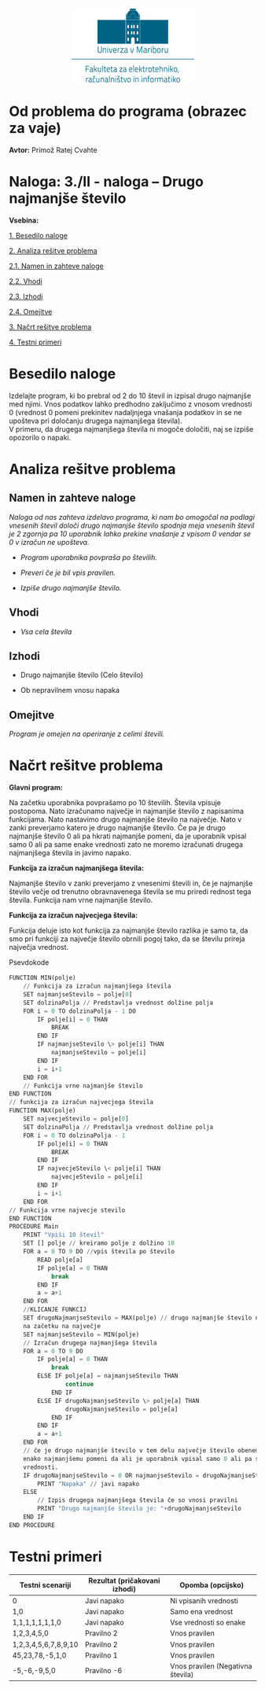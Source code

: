 <p align="center">
  <img width="250" height="150" src="media/feri_logo.png" />
</p>

# Od problema do programa (obrazec za vaje)

**Avtor:** Primož Ratej Cvahte

# **Naloga:** 3./II - naloga – Drugo najmanjše število

**Vsebina:**

[1. Besedilo naloge](#besedilo-naloge)

[2. Analiza rešitve problema](#analiza-rešitve-problema)

[2.1. Namen in zahteve naloge](#_Toc368395465)

[2.2. Vhodi](#_Toc368395466)

[2.3. Izhodi](#izhodi)

[2.4. Omejitve](#omejitve)

[3. Načrt rešitve problema](#_Toc368395469)

[4. Testni primeri](#_Toc368395470)

# Besedilo naloge

Izdelajte program, ki bo prebral od 2 do 10 števil in izpisal drugo najmanjše
med njimi. Vnos podatkov lahko predhodno zaključimo z vnosom vrednosti 0
(vrednost 0 pomeni prekinitev nadaljnjega vnašanja podatkov in se ne upošteva
pri določanju drugega najmanjšega števila).  
V primeru, da drugega najmanjšega števila ni mogoče določiti, naj se izpiše
opozorilo o napaki.

# Analiza rešitve problema

## Namen in zahteve naloge

*Naloga od nas zahteva izdelavo programa, ki nam bo omogočal na podlagi vnesenih
števil določi drugo najmanjše število spodnja meja vnesenih števil je 2 zgornja
pa 10 uporabnik lahko prekine vnašanje z vpisom 0 vendar se 0 v izračun ne
upošteva.*

-   *Program uporabnika povpraša po številih.*

-   *Preveri če je bil vpis pravilen.*

-   *Izpiše drugo najmanjše število.*

## Vhodi

-   *Vsa cela števila*

## Izhodi

-   Drugo najmanjše število (Celo število)

-   Ob nepravilnem vnosu napaka

## Omejitve

*Program je omejen na operiranje z celimi števili.*

# Načrt rešitve problema

**Glavni program:**

Na začetku uporabnika povprašamo po 10 številih. Števila vpisuje postopoma. Nato
izračunamo največje in najmanjše število z napisanima funkcijama. Nato nastavimo
drugo najmanjše število na največje. Nato v zanki preverjamo katero je drugo
najmanjše število. Če pa je drugo najmanjše število 0 ali pa hkrati najmanjše
pomeni, da je uporabnik vpisal samo 0 ali pa same enake vrednosti zato ne moremo
izračunati drugega najmanjšega števila in javimo napako.

**Funkcija za izračun najmanjšega števila:**

Najmanjše število v zanki preverjamo z vnesenimi števili in, če je najmanjše
število večje od trenutno obravnavenega števila se mu priredi rednost tega
števila. Funkcija nam vrne najmanjše število.

**Funkcija za izračun najvecjega števila:**

Funkcija deluje isto kot funkcija za najmanjše število razlika je samo ta, da
smo pri funkciji za največje število obrnili pogoj tako, da se številu prireja
največja vrednost.

Psevdokode
``` python
FUNCTION MIN(polje)
	// Funkcija za izračun najmanjšega števila
	SET najmanjseStevilo = polje[0]
	SET dolzinaPolja // Predstavlja vrednost dolžine polja
	FOR i = 0 TO dolzinaPolja - 1 DO
		IF polje[i] = 0 THAN
			BREAK
		END IF
		IF najmanjseStevilo \> polje[i] THAN
			najmanjseStevilo = polje[i]
		END IF
		i = i+1
	END FOR
	// Funkcija vrne najmanjše število
END FUNCTION
// funkcija za izračun najvecjega števila
FUNCTION MAX(polje)
	SET najvecjeStevilo = polje[0]
	SET dolzinaPolja // Predstavlja vrednost dolžine polja
	FOR i = 0 TO dolzinaPolja - 1
		IF polje[i] = 0 THAN
			BREAK
		END IF
		IF najvecjeStevilo \< polje[i] THAN
			najvecjeStevilo = polje[i]
		END IF
		i = i+1
	END FOR
// Funkcija vrne najvecje stevilo
END FUNCTION
PROCEDURE Main
	PRINT "Vpiši 10 števil"
	SET [] polje // kreiramo polje z dolžino 10
	FOR a = 0 TO 9 DO //vpis števila po število
		READ polje[a]
		IF polje[a] = 0 THAN
			break
		END IF
		a = a+1
	END FOR
	//KLICANJE FUNKCIJ
	SET drugoNajmanjseStevilo = MAX(polje) // drugo najmanjše število nastavimo
	na začetku na največje
	SET najmanjseStevilo = MIN(polje)
	// Izračun drugega najmanjšega števila
	FOR a = 0 TO 9 DO
		IF polje[a] = 0 THAN
			break
		ELSE IF polje[a] = najmanjseStevilo THAN
				continue
			END IF
		ELSE IF drugoNajmanjseStevilo \> polje[a] THAN
				drugoNajmanjseStevilo = polje[a]
			END IF
		END IF
		a = a+1
	END FOR
	// če je drugo najmanjše število v tem delu največje število obenem 0 ali pa
	enako najmanjšemu pomeni da ali je uporabnik vpisal samo 0 ali pa samo enake
	vrednosti.
	IF drugoNajmanjseStevilo = 0 OR najmanjseStevilo = drugoNajmanjseStevilo THAN
		PRINT "Napaka" // javi napako
	ELSE
		// Izpis drugega najmanjšega števila če so vnosi pravilni
		PRINT "Drugo najmanjše število je: "+drugoNajmanjseStevilo 
	END IF
END PROCEDURE
```

# Testni primeri

| **Testni scenariji** | **Rezultat (pričakovani izhodi)** | **Opomba (opcijsko)**             |
|----------------------|-----------------------------------|-----------------------------------|
| 0                    | Javi napako                       | Ni vpisanih vrednosti             |
| 1,0                  | Javi napako                       | Samo ena vrednost                 |
| 1,1,1,1,1,1,1,0      | Javi napako                       | Vse vrednosti so enake            |
| 1,2,3,4,5,0          | Pravilno 2                        | Vnos pravilen                     |
| 1,2,3,4,5,6,7,8,9,10 | Pravilno 2                        | Vnos pravilen                     |
| 45,23,78,-5,1,0      | Pravilno 1                        | Vnos pravilen                     |
| -5,-6,-9,5,0         | Pravilno -6                       | Vnos pravilen (Negativna števila) |
